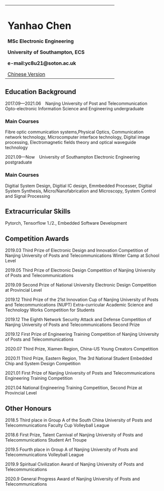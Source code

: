 <table border="0">
  <tr>
    <td width="75%">
      <h1>Yanhao Chen</h1>
      <p><b>MSc Electronic Engineering</b></p>
      <p><b>University of Southampton, ECS</b></p>
      <p><b>e-mail:yc8u21@soton.ac.uk</b></p>
      <a href="index.html">Chinese Version</a>
    </td>
  </tr>
</table>


## Education Background

2017.09—2021.06&emsp;Nanjing University of Post and Telecommunication      Opto-electronic Information Science and Engineering   undergraduate 

### Main Courses
Fibre optic communication systems,Physical Optics, Communication network technology, Microcomputer interface technology, Digital image processing, Electromagnetic fields theory and optical waveguide technology 

2021.09—Now&emsp;University of Southampton                             Electronic Engineering				                        postgraduate

### Main Courses
Digitial System Design, Digitial IC design, Emmbedded Processer, Digitial System Synthesis, Micro/Nanofabrication and Microscopy, System Control and Signal Processing

## Extracurricular Skills
Pytorch, Tensorflow 1./2., Embedded Software Development

## Competition Awards
2019.03 Third Prize of Electronic Design and Innovation Competition of Nanjing University of Posts and Telecommunications Winter Camp at School Level

2019.05 Third Prize of Electronic Design Competition of Nanjing University of Posts and Telecommunications

2019.09 Second Prize of National University Electronic Design Competition at Provincial Level

2019.12 Third Prize of the 21st Innovation Cup of Nanjing University of Posts and Telecommunications (NUPT) Extra-curricular Academic Science and Technology Works Competition for Students

2019.12 The Eighth Network Security Attack and Defense Competition of Nanjing University of Posts and Telecommunications Second Prize

2019.12 First Prize of Engineering Training Competition of Nanjing University of Posts and Telecommunications

2020.07 Third Prize, Xiamen Region, China-US Young Creators Competition

2020.11 Third Prize, Eastern Region, The 3rd National Student Embedded Chip and System Design Competition

2021.01 First Prize of Nanjing University of Posts and Telecommunications Engineering Training Competition

2021.04 National Engineering Training Competition, Second Prize at Provincial Level


## Other Honours
2018.5 Third place in Group A of the South China University of Posts and Telecommunications Faculty Cup Volleyball League

2018.6 First Prize, Talent Carnival of Nanjing University of Posts and Telecommunications Student Art Troupe

2019.5 Fourth place in Group A of Nanjing University of Posts and Telecommunications Volleyball League

2019.9 Spiritual Civilization Award of Nanjing University of Posts and Telecommunications

2020.9 General Progress Award of Nanjing University of Posts and Telecommunications
